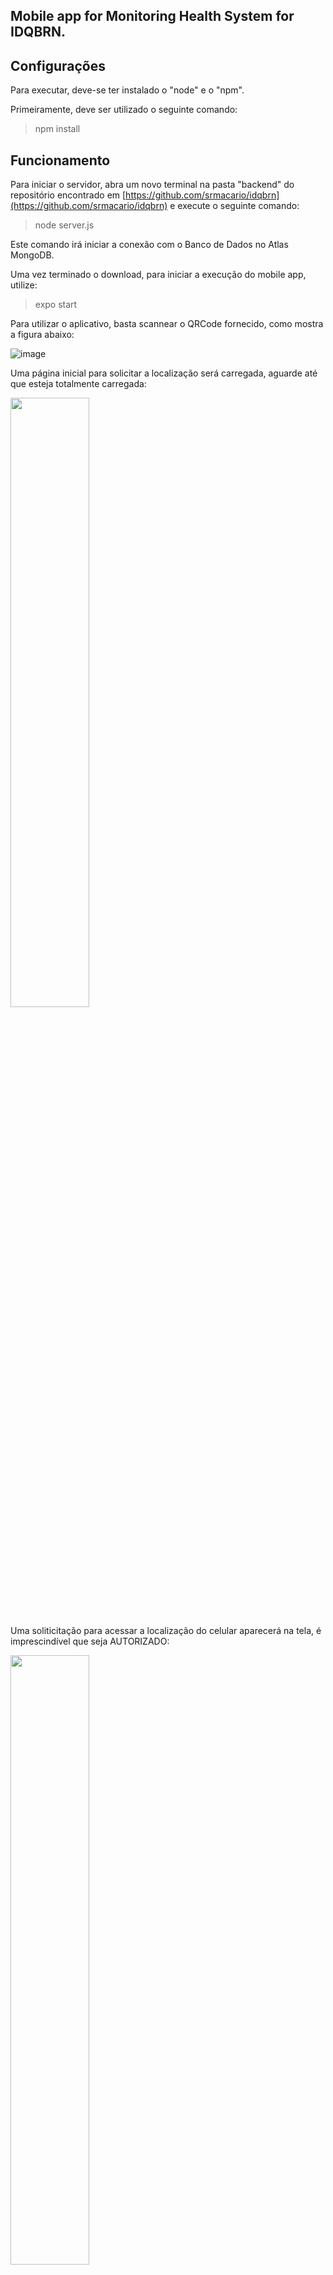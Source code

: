 
## Mobile app for Monitoring Health System for IDQBRN.

## Configurações
Para executar, deve-se ter instalado o "node" e o "npm".

Primeiramente, deve ser utilizado o seguinte comando:
> npm install

## Funcionamento

Para iniciar o servidor, abra um novo terminal na pasta "backend" do repositório encontrado em [https://github.com/srmacario/idqbrn](https://github.com/srmacario/idqbrn)  e execute o seguinte comando:
> node server.js

Este comando irá iniciar a conexão com o Banco de Dados no Atlas MongoDB.

Uma vez terminado o download, para iniciar a execução do mobile app, utilize:
> expo start

Para utilizar o aplicativo, basta scannear o QRCode fornecido, como mostra a figura abaixo:

![image](https://user-images.githubusercontent.com/53433382/175994180-c0dee24c-7932-490a-b1a5-94a69d86d957.png)

Uma página inicial para solicitar a localização será carregada, aguarde até que esteja totalmente carregada:

<img src="[https://user-images.githubusercontent.com/53433382/175994242-f3365411-c3a7-44c9-b014-19350a25793c.jpeg](https://user-images.githubusercontent.com/53433382/175995203-cabedcfe-2507-4c75-8ee2-f1a6914dda4d.jpeg)" width=50% height=50%>

Uma soliticitação para acessar a localização do celular aparecerá na tela, é imprescindível que seja AUTORIZADO:

<img src="https://user-images.githubusercontent.com/53433382/175995671-04f043dc-3894-4e0c-af9a-13c7cebfb086.jpeg" width=50% height=50%>

<img src="https://user-images.githubusercontent.com/53433382/175994242-f3365411-c3a7-44c9-b014-19350a25793c.jpeg" width=50% height=50%>

<img src="https://user-images.githubusercontent.com/53433382/175994260-4d14dbdf-c158-448f-9974-7b6f61979540.jpeg" width=50% height=50%>
